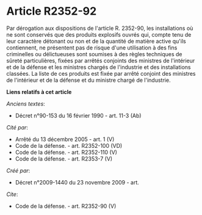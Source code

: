 # Article R2352-92

Par dérogation aux dispositions de l'article R. 2352-90, les installations où ne sont conservés que des produits explosifs
ouvrés qui, compte tenu de leur caractère détonant ou non et de la quantité de matière active qu'ils contiennent, ne
présentent pas de risque d'une utilisation à des fins criminelles ou délictueuses sont soumises à des règles techniques de
sûreté particulières, fixées par arrêtés conjoints des ministres de l'intérieur et de la défense et les ministres chargés de
l'industrie et des installations classées. La liste de ces produits est fixée par arrêté conjoint des ministres de
l'intérieur et de la défense et du ministre chargé de l'industrie.

**Liens relatifs à cet article**

_Anciens textes_:

  - Décret n°90-153 du 16 février 1990 - art. 11-3 (Ab)

_Cité par_:

  - Arrêté du 13 décembre 2005 - art. 1 (V)
  - Code de la défense. - art. R2352-100 (VD)
  - Code de la défense. - art. R2352-110 (V)
  - Code de la défense. - art. R2353-7 (V)

_Créé par_:

  - Décret n°2009-1440 du 23 novembre 2009 - art.

_Cite_:

  - Code de la défense. - art. R2352-90 (V)
